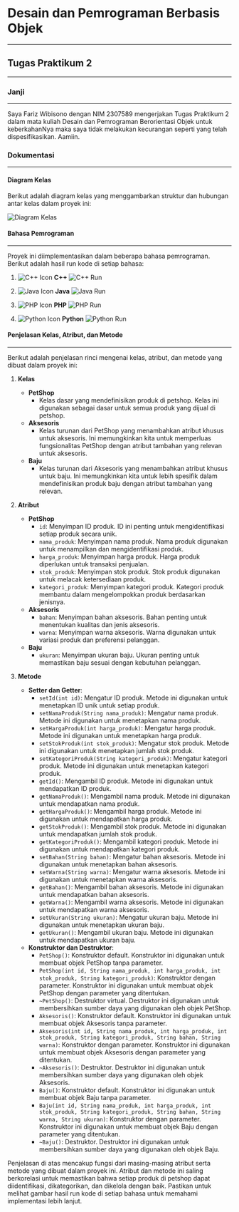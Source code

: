 # Desain dan Pemrograman Berbasis Objek

---

## Tugas Praktikum 2

---

### Janji

---

Saya Fariz Wibisono dengan NIM 2307589 mengerjakan Tugas Praktikum 2 dalam mata kuliah Desain dan Pemrograman Berorientasi Objek untuk keberkahanNya maka saya tidak melakukan kecurangan seperti yang telah dispesifikasikan. Aamiin.

### Dokumentasi

---

#### Diagram Kelas

Berikut adalah diagram kelas yang menggambarkan struktur dan hubungan antar kelas dalam proyek ini:

![Diagram Kelas](diagram.png)

#### Bahasa Pemrograman

---

Proyek ini diimplementasikan dalam beberapa bahasa pemrograman. Berikut adalah hasil run kode di setiap bahasa:

1. ![C++ Icon](https://img.icons8.com/color/24/000000/c-plus-plus-logo.png) **C++**
   ![C++ Run](cpp/docs/run.png)

2. ![Java Icon](https://img.icons8.com/color/24/000000/java-coffee-cup-logo.png) **Java**
   ![Java Run](java/docs/run.png)

3. ![PHP Icon](https://img.icons8.com/officel/20/000000/php-logo.png) **PHP**
   ![PHP Run](php/docs/run.png)

4. ![Python Icon](https://img.icons8.com/color/24/000000/python.png) **Python**
   ![Python Run](python/docs/run.png)

#### Penjelasan Kelas, Atribut, dan Metode

---

Berikut adalah penjelasan rinci mengenai kelas, atribut, dan metode yang dibuat dalam proyek ini:

1.  **Kelas**

    - **PetShop**
      - Kelas dasar yang mendefinisikan produk di petshop. Kelas ini digunakan sebagai dasar untuk semua produk yang dijual di petshop.
    - **Aksesoris**
      - Kelas turunan dari PetShop yang menambahkan atribut khusus untuk aksesoris. Ini memungkinkan kita untuk memperluas fungsionalitas PetShop dengan atribut tambahan yang relevan untuk aksesoris.
    - **Baju**
      - Kelas turunan dari Aksesoris yang menambahkan atribut khusus untuk baju. Ini memungkinkan kita untuk lebih spesifik dalam mendefinisikan produk baju dengan atribut tambahan yang relevan.

2.  **Atribut**

    - **PetShop**
      - `id`: Menyimpan ID produk. ID ini penting untuk mengidentifikasi setiap produk secara unik.
      - `nama_produk`: Menyimpan nama produk. Nama produk digunakan untuk menampilkan dan mengidentifikasi produk.
      - `harga_produk`: Menyimpan harga produk. Harga produk diperlukan untuk transaksi penjualan.
      - `stok_produk`: Menyimpan stok produk. Stok produk digunakan untuk melacak ketersediaan produk.
      - `kategori_produk`: Menyimpan kategori produk. Kategori produk membantu dalam mengelompokkan produk berdasarkan jenisnya.
    - **Aksesoris**
      - `bahan`: Menyimpan bahan aksesoris. Bahan penting untuk menentukan kualitas dan jenis aksesoris.
      - `warna`: Menyimpan warna aksesoris. Warna digunakan untuk variasi produk dan preferensi pelanggan.
    - **Baju**
      - `ukuran`: Menyimpan ukuran baju. Ukuran penting untuk memastikan baju sesuai dengan kebutuhan pelanggan.

3.  **Metode**
    - **Setter dan Getter**:
      - `setId(int id)`: Mengatur ID produk. Metode ini digunakan untuk menetapkan ID unik untuk setiap produk.
      - `setNamaProduk(String nama_produk)`: Mengatur nama produk. Metode ini digunakan untuk menetapkan nama produk.
      - `setHargaProduk(int harga_produk)`: Mengatur harga produk. Metode ini digunakan untuk menetapkan harga produk.
      - `setStokProduk(int stok_produk)`: Mengatur stok produk. Metode ini digunakan untuk menetapkan jumlah stok produk.
      - `setKategoriProduk(String kategori_produk)`: Mengatur kategori produk. Metode ini digunakan untuk menetapkan kategori produk.
      - `getId()`: Mengambil ID produk. Metode ini digunakan untuk mendapatkan ID produk.
      - `getNamaProduk()`: Mengambil nama produk. Metode ini digunakan untuk mendapatkan nama produk.
      - `getHargaProduk()`: Mengambil harga produk. Metode ini digunakan untuk mendapatkan harga produk.
      - `getStokProduk()`: Mengambil stok produk. Metode ini digunakan untuk mendapatkan jumlah stok produk.
      - `getKategoriProduk()`: Mengambil kategori produk. Metode ini digunakan untuk mendapatkan kategori produk.
      - `setBahan(String bahan)`: Mengatur bahan aksesoris. Metode ini digunakan untuk menetapkan bahan aksesoris.
      - `setWarna(String warna)`: Mengatur warna aksesoris. Metode ini digunakan untuk menetapkan warna aksesoris.
      - `getBahan()`: Mengambil bahan aksesoris. Metode ini digunakan untuk mendapatkan bahan aksesoris.
      - `getWarna()`: Mengambil warna aksesoris. Metode ini digunakan untuk mendapatkan warna aksesoris.
      - `setUkuran(String ukuran)`: Mengatur ukuran baju. Metode ini digunakan untuk menetapkan ukuran baju.
      - `getUkuran()`: Mengambil ukuran baju. Metode ini digunakan untuk mendapatkan ukuran baju.
    - **Konstruktor dan Destruktor**:
      - `PetShop()`: Konstruktor default. Konstruktor ini digunakan untuk membuat objek PetShop tanpa parameter.
      - `PetShop(int id, String nama_produk, int harga_produk, int stok_produk, String kategori_produk)`: Konstruktor dengan parameter. Konstruktor ini digunakan untuk membuat objek PetShop dengan parameter yang ditentukan.
      - `~PetShop()`: Destruktor virtual. Destruktor ini digunakan untuk membersihkan sumber daya yang digunakan oleh objek PetShop.
      - `Aksesoris()`: Konstruktor default. Konstruktor ini digunakan untuk membuat objek Aksesoris tanpa parameter.
      - `Aksesoris(int id, String nama_produk, int harga_produk, int stok_produk, String kategori_produk, String bahan, String warna)`: Konstruktor dengan parameter. Konstruktor ini digunakan untuk membuat objek Aksesoris dengan parameter yang ditentukan.
      - `~Aksesoris()`: Destruktor. Destruktor ini digunakan untuk membersihkan sumber daya yang digunakan oleh objek Aksesoris.
      - `Baju()`: Konstruktor default. Konstruktor ini digunakan untuk membuat objek Baju tanpa parameter.
      - `Baju(int id, String nama_produk, int harga_produk, int stok_produk, String kategori_produk, String bahan, String warna, String ukuran)`: Konstruktor dengan parameter. Konstruktor ini digunakan untuk membuat objek Baju dengan parameter yang ditentukan.
      - `~Baju()`: Destruktor. Destruktor ini digunakan untuk membersihkan sumber daya yang digunakan oleh objek Baju.

Penjelasan di atas mencakup fungsi dari masing-masing atribut serta metode yang dibuat dalam proyek ini. Atribut dan metode ini saling berkorelasi untuk memastikan bahwa setiap produk di petshop dapat diidentifikasi, dikategorikan, dan dikelola dengan baik. Pastikan untuk melihat gambar hasil run kode di setiap bahasa untuk memahami implementasi lebih lanjut.
